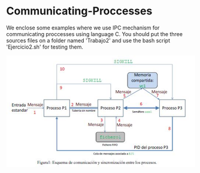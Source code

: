 # Communicating-Proccesses
We enclose some examples where we use IPC mechanism for communicating proccesses using language C.
You should put the three sources files on a folder named 'Trabajo2' and use the bash script 'Ejercicio2.sh' for testing them.

![alt tag](https://github.com/culexjj/Communicating-Proccesses/blob/master/schema.jpg)


